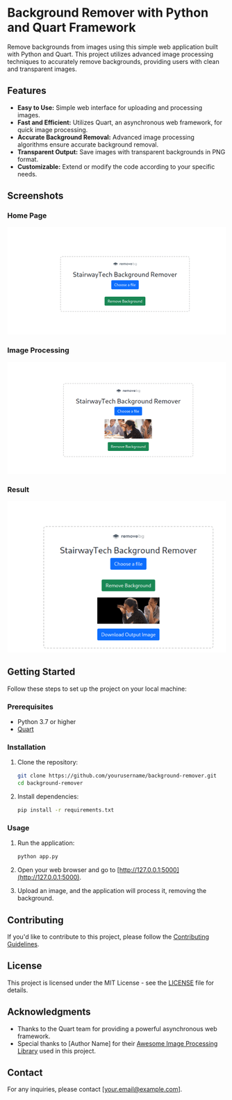 # Background Remover with Python and Quart Framework

Remove backgrounds from images using this simple web application built with Python and Quart. This project utilizes advanced image processing techniques to accurately remove backgrounds, providing users with clean and transparent images.

## Features

- **Easy to Use:** Simple web interface for uploading and processing images.
- **Fast and Efficient:** Utilizes Quart, an asynchronous web framework, for quick image processing.
- **Accurate Background Removal:** Advanced image processing algorithms ensure accurate background removal.
- **Transparent Output:** Save images with transparent backgrounds in PNG format.
- **Customizable:** Extend or modify the code according to your specific needs.

## Screenshots

### Home Page

![Home Page](screenshots/home.png)

### Image Processing

![Image Processing](screenshots/processing.png)

### Result

![Result](screenshots/result.png)

## Getting Started

Follow these steps to set up the project on your local machine:

### Prerequisites

- Python 3.7 or higher
- [Quart](https://pgjones.gitlab.io/quart/)

### Installation

1. Clone the repository:

    ```bash
    git clone https://github.com/yourusername/background-remover.git
    cd background-remover
    ```

2. Install dependencies:

    ```bash
    pip install -r requirements.txt
    ```

### Usage

1. Run the application:

    ```bash
    python app.py
    ```

2. Open your web browser and go to [http://127.0.0.1:5000](http://127.0.0.1:5000).

3. Upload an image, and the application will process it, removing the background.

## Contributing

If you'd like to contribute to this project, please follow the [Contributing Guidelines](CONTRIBUTING.md).

## License

This project is licensed under the MIT License - see the [LICENSE](LICENSE) file for details.

## Acknowledgments

- Thanks to the Quart team for providing a powerful asynchronous web framework.
- Special thanks to [Author Name] for their [Awesome Image Processing Library](https://github.com/example/image-processing-library) used in this project.

## Contact

For any inquiries, please contact [your.email@example.com].
